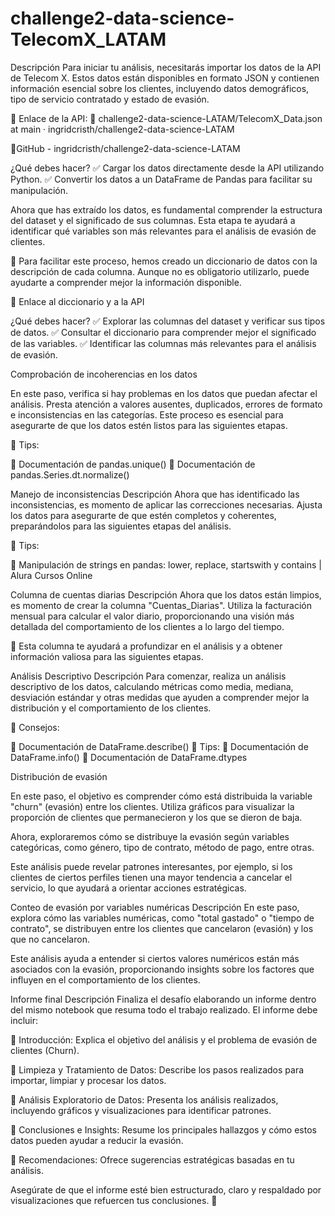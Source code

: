 # challenge2-data-science-TelecomX_LATAM
Descripción
Para iniciar tu análisis, necesitarás importar los datos de la API de Telecom X. Estos datos están disponibles en formato JSON y contienen información esencial sobre los clientes, incluyendo datos demográficos, tipo de servicio contratado y estado de evasión.

📌 Enlace de la API:
🔗 challenge2-data-science-LATAM/TelecomX_Data.json at main · ingridcristh/challenge2-data-science-LATAM

🔗GitHub - ingridcristh/challenge2-data-science-LATAM

¿Qué debes hacer?
✅ Cargar los datos directamente desde la API utilizando Python.
✅ Convertir los datos a un DataFrame de Pandas para facilitar su manipulación.


Ahora que has extraído los datos, es fundamental comprender la estructura del dataset y el significado de sus columnas. Esta etapa te ayudará a identificar qué variables son más relevantes para el análisis de evasión de clientes.

📌 Para facilitar este proceso, hemos creado un diccionario de datos con la descripción de cada columna. Aunque no es obligatorio utilizarlo, puede ayudarte a comprender mejor la información disponible.

🔗 Enlace al diccionario y a la API

¿Qué debes hacer?
✅ Explorar las columnas del dataset y verificar sus tipos de datos.
✅ Consultar el diccionario para comprender mejor el significado de las variables.
✅ Identificar las columnas más relevantes para el análisis de evasión.


Comprobación de incoherencias en los datos

En este paso, verifica si hay problemas en los datos que puedan afectar el análisis. Presta atención a valores ausentes, duplicados, errores de formato e inconsistencias en las categorías. Este proceso es esencial para asegurarte de que los datos estén listos para las siguientes etapas.

📌 Tips:

🔗 Documentación de pandas.unique()
🔗 Documentación de pandas.Series.dt.normalize()


Manejo de inconsistencias
Descripción
Ahora que has identificado las inconsistencias, es momento de aplicar las correcciones necesarias. Ajusta los datos para asegurarte de que estén completos y coherentes, preparándolos para las siguientes etapas del análisis.

📌 Tips:

🔗 Manipulación de strings en pandas: lower, replace, startswith y contains | Alura Cursos Online



Columna de cuentas diarias
Descripción
Ahora que los datos están limpios, es momento de crear la columna "Cuentas_Diarias". Utiliza la facturación mensual para calcular el valor diario, proporcionando una visión más detallada del comportamiento de los clientes a lo largo del tiempo.

📌 Esta columna te ayudará a profundizar en el análisis y a obtener información valiosa para las siguientes etapas.


Análisis Descriptivo
Descripción
Para comenzar, realiza un análisis descriptivo de los datos, calculando métricas como media, mediana, desviación estándar y otras medidas que ayuden a comprender mejor la distribución y el comportamiento de los clientes.

📌 Consejos:

🔗 Documentación de DataFrame.describe()
📌 Tips:
🔗 Documentación de DataFrame.info()
🔗 Documentación de DataFrame.dtypes



Distribución de evasión

En este paso, el objetivo es comprender cómo está distribuida la variable "churn" (evasión) entre los clientes. Utiliza gráficos para visualizar la proporción de clientes que permanecieron y los que se dieron de baja.



Ahora, exploraremos cómo se distribuye la evasión según variables categóricas, como género, tipo de contrato, método de pago, entre otras.

Este análisis puede revelar patrones interesantes, por ejemplo, si los clientes de ciertos perfiles tienen una mayor tendencia a cancelar el servicio, lo que ayudará a orientar acciones estratégicas.



Conteo de evasión por variables numéricas
Descripción
En este paso, explora cómo las variables numéricas, como "total gastado" o "tiempo de contrato", se distribuyen entre los clientes que cancelaron (evasión) y los que no cancelaron.

Este análisis ayuda a entender si ciertos valores numéricos están más asociados con la evasión, proporcionando insights sobre los factores que influyen en el comportamiento de los clientes.




Informe final
Descripción
Finaliza el desafío elaborando un informe dentro del mismo notebook que resuma todo el trabajo realizado. El informe debe incluir:

🔹 Introducción: Explica el objetivo del análisis y el problema de evasión de clientes (Churn).

🔹 Limpieza y Tratamiento de Datos: Describe los pasos realizados para importar, limpiar y procesar los datos.

🔹 Análisis Exploratorio de Datos: Presenta los análisis realizados, incluyendo gráficos y visualizaciones para identificar patrones.

🔹 Conclusiones e Insights: Resume los principales hallazgos y cómo estos datos pueden ayudar a reducir la evasión.

🔹 Recomendaciones: Ofrece sugerencias estratégicas basadas en tu análisis.

Asegúrate de que el informe esté bien estructurado, claro y respaldado por visualizaciones que refuercen tus conclusiones. 🚀


